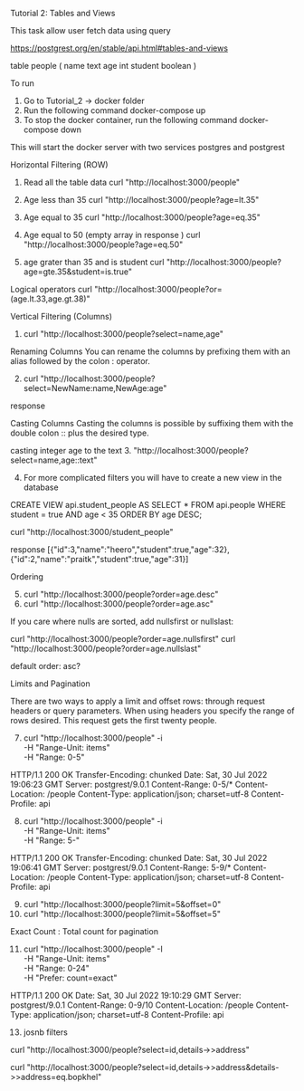 Tutorial 2: Tables and Views

This task allow user fetch data using query

https://postgrest.org/en/stable/api.html#tables-and-views

table people (
   name text
   age  int
   student  boolean
)

To run 

1. Go to Tutorial_2 -> docker folder
2. Run the following command
   docker-compose up 
3. To stop the docker container, run the following command
   docker-compose down 

This will start the docker server with two services postgres and postgrest 


Horizontal Filtering (ROW)

1. Read all the table data 
   curl "http://localhost:3000/people"

2. Age less than 35
   curl "http://localhost:3000/people?age=lt.35"

3. Age equal to 35
   curl "http://localhost:3000/people?age=eq.35"
 
4. Age equal to 50 (empty array in response )
   curl "http://localhost:3000/people?age=eq.50"

5. age grater than 35 and is student
   curl "http://localhost:3000/people?age=gte.35&student=is.true"


Logical operators
 curl "http://localhost:3000/people?or=(age.lt.33,age.gt.38)"


 Vertical Filtering (Columns)

 1. curl "http://localhost:3000/people?select=name,age"

 Renaming Columns
 You can rename the columns by prefixing them with an alias followed by the colon : operator.

 2. curl "http://localhost:3000/people?select=NewName:name,NewAge:age"

 response
 <!-- [{"NewName":"jeevan","NewAge":""}] -->

 Casting Columns
 Casting the columns is possible by suffixing them with the double colon :: plus the desired type.

  casting integer age to the text
 3. "http://localhost:3000/people?select=name,age::text"

 <!-- [{"name":"jeevan","age":"30"}] -->


4. For more complicated filters you will have to create a new view in the database

CREATE VIEW api.student_people AS
SELECT *
  FROM api.people
 WHERE student = true
    AND age < 35
ORDER BY age DESC;

curl "http://localhost:3000/student_people"

response 
[{"id":3,"name":"heero","student":true,"age":32},
 {"id":2,"name":"praitk","student":true,"age":31}]


 Ordering

 5. curl "http://localhost:3000/people?order=age.desc"
 6. curl "http://localhost:3000/people?order=age.asc"

 If you care where nulls are sorted, add nullsfirst or nullslast:

 curl "http://localhost:3000/people?order=age.nullsfirst"
 curl "http://localhost:3000/people?order=age.nullslast"

default order: asc?

Limits and Pagination

There are two ways to apply a limit and offset rows: through request headers or query parameters. When using headers you specify the range of rows desired. This request gets the first twenty people.

7. curl "http://localhost:3000/people" -i \
  -H "Range-Unit: items" \
  -H "Range: 0-5"

HTTP/1.1 200 OK
Transfer-Encoding: chunked
Date: Sat, 30 Jul 2022 19:06:23 GMT
Server: postgrest/9.0.1
Content-Range: 0-5/*
Content-Location: /people
Content-Type: application/json; charset=utf-8
Content-Profile: api

8. curl "http://localhost:3000/people" -i \
  -H "Range-Unit: items" \
  -H "Range: 5-"

HTTP/1.1 200 OK
Transfer-Encoding: chunked
Date: Sat, 30 Jul 2022 19:06:41 GMT
Server: postgrest/9.0.1
Content-Range: 5-9/*
Content-Location: /people
Content-Type: application/json; charset=utf-8
Content-Profile: api


9.  curl "http://localhost:3000/people?limit=5&offset=0"
10.  curl "http://localhost:3000/people?limit=5&offset=5"



Exact Count : Total count for pagination

11. curl "http://localhost:3000/people" -I \
  -H "Range-Unit: items" \
  -H "Range: 0-24" \
  -H "Prefer: count=exact"

  
HTTP/1.1 200 OK
Date: Sat, 30 Jul 2022 19:10:29 GMT
Server: postgrest/9.0.1
Content-Range: 0-9/10
Content-Location: /people
Content-Type: application/json; charset=utf-8
Content-Profile: api


13. josnb filters

curl "http://localhost:3000/people?select=id,details->>address"


curl "http://localhost:3000/people?select=id,details->>address&details->>address=eq.bopkhel"
